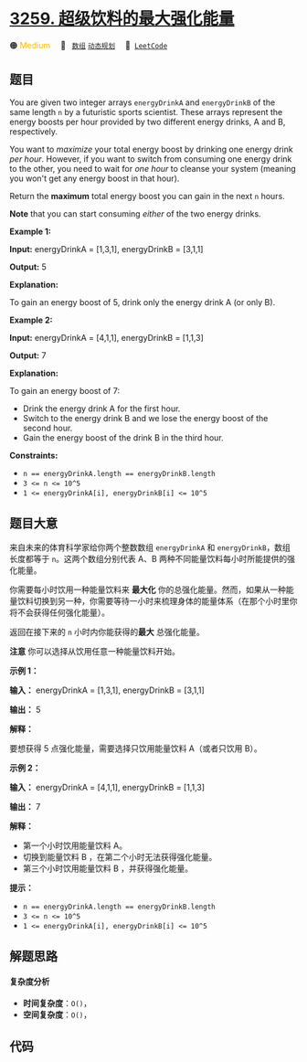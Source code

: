 # [3259. 超级饮料的最大强化能量](https://leetcode.com/problems/maximum-energy-boost-from-two-drinks)

🟠 <font color=#ffb800>Medium</font>&emsp; 🔖&ensp; [`数组`](/outline/tag/array.md) [`动态规划`](/outline/tag/dynamic-programming.md)&emsp; 🔗&ensp;[`LeetCode`](https://leetcode.com/problems/maximum-energy-boost-from-two-drinks)

## 题目

You are given two integer arrays `energyDrinkA` and `energyDrinkB` of the same
length `n` by a futuristic sports scientist. These arrays represent the energy
boosts per hour provided by two different energy drinks, A and B,
respectively.

You want to _maximize_ your total energy boost by drinking one energy drink
_per hour_. However, if you want to switch from consuming one energy drink to
the other, you need to wait for _one hour_ to cleanse your system (meaning you
won't get any energy boost in that hour).

Return the **maximum** total energy boost you can gain in the next `n` hours.

**Note** that you can start consuming _either_ of the two energy drinks.



**Example 1:**

**Input:** energyDrinkA = [1,3,1], energyDrinkB = [3,1,1]

**Output:** 5

**Explanation:**

To gain an energy boost of 5, drink only the energy drink A (or only B).

**Example 2:**

**Input:** energyDrinkA = [4,1,1], energyDrinkB = [1,1,3]

**Output:** 7

**Explanation:**

To gain an energy boost of 7:

  * Drink the energy drink A for the first hour.
  * Switch to the energy drink B and we lose the energy boost of the second hour.
  * Gain the energy boost of the drink B in the third hour.



**Constraints:**

  * `n == energyDrinkA.length == energyDrinkB.length`
  * `3 <= n <= 10^5`
  * `1 <= energyDrinkA[i], energyDrinkB[i] <= 10^5`


## 题目大意

来自未来的体育科学家给你两个整数数组 `energyDrinkA` 和 `energyDrinkB`，数组长度都等于 `n`。这两个数组分别代表 A、B
两种不同能量饮料每小时所能提供的强化能量。

你需要每小时饮用一种能量饮料来 **最大化**
你的总强化能量。然而，如果从一种能量饮料切换到另一种，你需要等待一小时来梳理身体的能量体系（在那个小时里你将不会获得任何强化能量）。

返回在接下来的 `n` 小时内你能获得的**最大** 总强化能量。

**注意** 你可以选择从饮用任意一种能量饮料开始。



**示例 1：**

**输入：** energyDrinkA = [1,3,1], energyDrinkB = [3,1,1]

**输出：** 5

**解释：**

要想获得 5 点强化能量，需要选择只饮用能量饮料 A（或者只饮用 B）。

**示例 2：**

**输入：** energyDrinkA = [4,1,1], energyDrinkB = [1,1,3]

**输出：** 7

**解释：**

  * 第一个小时饮用能量饮料 A。
  * 切换到能量饮料 B ，在第二个小时无法获得强化能量。
  * 第三个小时饮用能量饮料 B ，并获得强化能量。



**提示：**

  * `n == energyDrinkA.length == energyDrinkB.length`
  * `3 <= n <= 10^5`
  * `1 <= energyDrinkA[i], energyDrinkB[i] <= 10^5`


## 解题思路

#### 复杂度分析

- **时间复杂度**：`O()`，
- **空间复杂度**：`O()`，

## 代码

```javascript

```